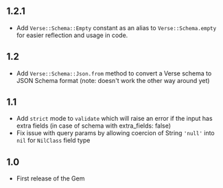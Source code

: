 ## 1.2.1

- Add `Verse::Schema::Empty` constant as an alias to `Verse::Schema.empty`
  for easier reflection and usage in code.

## 1.2

- Add `Verse::Schema::Json.from` method to convert a Verse schema
to JSON Schema format (note: doesn't work the other way around yet)

## 1.1

- Add `strict` mode to `validate` which will raise an error if the input has
extra fields (in case of schema with extra_fields: false)
- Fix issue with query params by allowing coercion of String `'null'` into `nil` for `NilClass` field type

## 1.0

- First release of the Gem